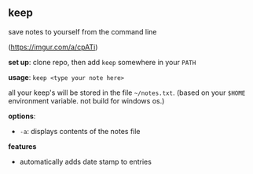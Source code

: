 ## keep
save notes to yourself from the command line

(https://imgur.com/a/cpATi)

**set up**: clone repo, then add `keep` somewhere in your `PATH`

**usage**: `keep <type your note here>`

all your keep's will be stored in the file `~/notes.txt`. (based on your `$HOME`
environment variable. not build for windows os.)

**options**:
- `-a`: displays contents of the notes file

**features**
- automatically adds date stamp to entries
